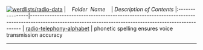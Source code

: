 [![werdlists/radio-data](https://img.shields.io/badge/werdlists-radio-data-purple.svg?logo=github&style=popout&longCache=true)](# "werdlists/radio-data")
|&nbsp;&nbsp;&nbsp;&nbsp;_Folder&nbsp;&nbsp;Name_&nbsp;&nbsp;&nbsp;&nbsp;| _Description of Contents_
|:----------------|--------------------------------------------------------------------------------------------------------------------------------------------------------
| [radio-telephony-alphabet](radio-telephony-alphabet.csv) |  phonetic spelling ensures voice transmission accuracy 

* * *


